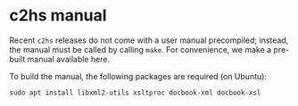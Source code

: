 # c2hs manual

Recent `c2hs` releases do not come with a user manual precompiled; instead, the
manual must be called by calling `make`. For convenience, we make a pre-built
manual available here.

To build the manual, the following packages are required (on Ubuntu): 

```
sudo apt install libxml2-utils xsltproc docbook-xml docbook-xsl
```
